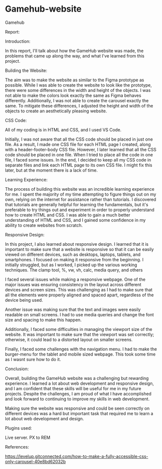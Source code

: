 # Gamehub-website
 Gamehub

Report:

Introduction: 

In this report, I'll talk about how the GameHub website was made, the problems that came up along the way, and what I've learned from this project. 


Building the Website: 

The aim was to make the website as similar to the Figma prototype as possible. While I was able to create the website to look like the prototype, there were some differences in the width and height of the objects. I was not able to make the colors look exactly the same as Figma behaves differently. Additionally, I was not able to create the carousel exactly the same. To mitigate these differences, I adjusted the height and width of the objects to create an aesthetically pleasing website.


CSS Code:

All of my coding is in HTML and CSS, and I used VS Code.

Initially, I was not aware that all the CSS code should be placed in just one file. As a result, I made one CSS file for each HTML page I created, along with a header-footer-body CSS file. However, I later learned that all the CSS code should be placed in one file. When I tried to place all the code in one file, I faced some issues. In the end, I decided to keep all my CSS code in separate files and link each HTML page to its own CSS file. I might fix this later, but at the moment there is a lack of time.


Learning Experience: 

The process of building this website was an incredible learning experience for me. I spent the majority of my time attempting to figure things out on my own, relying on the internet for assistance rather than tutorials. I discovered that tutorials are generally helpful for learning the fundamentals, but it's preferable to try things out and experiment in order to properly understand how to create HTML and CSS. I was able to gain a much better understanding of HTML and CSS, and I gained some confidence in my ability to create websites from scratch.


Responsive Design: 

In this project, I also learned about responsive design. I learned that it is important to make sure that a website is responsive so that it can be easily viewed on different devices, such as desktops, laptops, tablets, and smartphones. I focused on making it responsive from the beginning. I initially struggled, but as I worked, I picked up the various working techniques. The clamp tool, %, vw, vh, calc, media query, and others


I faced several issues while making a responsive webpage. One of the major issues was ensuring consistency in the layout across different devices and screen sizes. This was challenging as I had to make sure that all the elements were properly aligned and spaced apart, regardless of the device being used.

Another issue was making sure that the text and images were easily readable on small screens. I had to use media queries and change the font size and spacing to make this happen. 

Additionally, I faced some difficulties in managing the viewport size of the website. It was important to make sure that the viewport was set correctly; otherwise, it could lead to a distorted layout on smaller screens.

Finally, I faced some challenges with the navigation menu. I had to make the burger-menu for the tablet and mobile sized webpage. This took some time as I wasnt sure how to do it. 


Conclusion: 

Overall, building the GameHub website was a challenging but rewarding experience. I learned a lot about web development and responsive design, and I am confident that these skills will be useful for me in my future projects. Despite the challenges, I am proud of what I have accomplished and look forward to continuing to improve my skills in web development.

Making sure the website was responsive and could be seen correctly on different devices was a hard but important task that required me to learn a lot about web development and design.


Plugins used:

Live server.
PX to REM

References:

https://levelup.gitconnected.com/how-to-make-a-fully-accessible-css-only-carousel-40e8bd62032b


